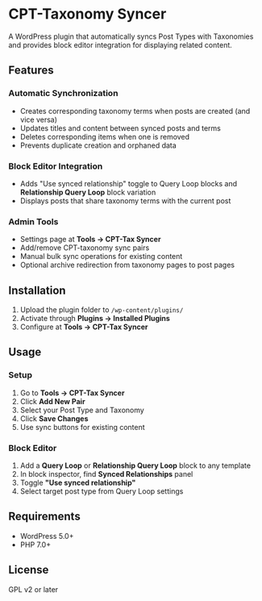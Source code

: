 # CPT-Taxonomy Syncer

A WordPress plugin that automatically syncs Post Types with Taxonomies and provides block editor integration for displaying related content.

## Features

### Automatic Synchronization

- Creates corresponding taxonomy terms when posts are created (and vice versa)
- Updates titles and content between synced posts and terms
- Deletes corresponding items when one is removed
- Prevents duplicate creation and orphaned data

### Block Editor Integration

- Adds "Use synced relationship" toggle to Query Loop blocks and **Relationship Query Loop** block variation
- Displays posts that share taxonomy terms with the current post

### Admin Tools

- Settings page at **Tools → CPT-Tax Syncer**
- Add/remove CPT-taxonomy sync pairs
- Manual bulk sync operations for existing content
- Optional archive redirection from taxonomy pages to post pages

## Installation

1. Upload the plugin folder to `/wp-content/plugins/`
2. Activate through **Plugins → Installed Plugins**
3. Configure at **Tools → CPT-Tax Syncer**

## Usage

### Setup

1. Go to **Tools → CPT-Tax Syncer**
2. Click **Add New Pair**
3. Select your Post Type and Taxonomy
4. Click **Save Changes**
5. Use sync buttons for existing content

### Block Editor

1. Add a **Query Loop** or **Relationship Query Loop** block to any template
2. In block inspector, find **Synced Relationships** panel
3. Toggle **"Use synced relationship"**
4. Select target post type from Query Loop settings

## Requirements

- WordPress 5.0+
- PHP 7.0+

## License

GPL v2 or later
